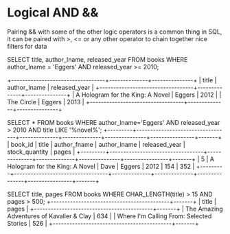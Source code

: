 # Logical AND &&

Pairing && with some of the other logic operators is a common thing in SQL, it can be paired with >, <= or any other operator to chain together nice filters for data 

SELECT title, author_lname, released_year FROM books WHERE author_lname = 'Eggers' AND released_year >= 2010;

+----------------------------------+--------------+---------------+
| title                            | author_lname | released_year |
+----------------------------------+--------------+---------------+
| A Hologram for the King: A Novel | Eggers       |          2012 |
| The Circle                       | Eggers       |          2013 |
+----------------------------------+--------------+---------------+

SELECT * FROM books WHERE author_lname='Eggers' AND released_year > 2010 AND title LIKE '%novel%';
+---------+----------------------------------+--------------+--------------+---------------+----------------+-------+
| book_id | title                            | author_fname | author_lname | released_year | stock_quantity | pages |
+---------+----------------------------------+--------------+--------------+---------------+----------------+-------+
|       5 | A Hologram for the King: A Novel | Dave         | Eggers       |          2012 |            154 |   352 |
+---------+----------------------------------+--------------+--------------+---------------+----------------+-------+

SELECT title, pages FROM books WHERE CHAR_LENGTH(title) > 15 AND pages > 500;
+-------------------------------------------+-------+
| title                                     | pages |
+-------------------------------------------+-------+
| The Amazing Adventures of Kavalier & Clay |   634 |
| Where I'm Calling From: Selected Stories  |   526 |
+-------------------------------------------+-------+